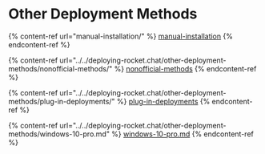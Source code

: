 # Other Deployment Methods

{% content-ref url="manual-installation/" %}
[manual-installation](../../installing-and-updating/other-deployment-methods/manual-installation)
{% endcontent-ref %}

{% content-ref url="../../deploying-rocket.chat/other-deployment-methods/nonofficial-methods/" %}
[nonofficial-methods](nonofficial-methods)
{% endcontent-ref %}

{% content-ref url="../../deploying-rocket.chat/other-deployment-methods/plug-in-deployments/" %}
[plug-in-deployments](plug-in-deployments)
{% endcontent-ref %}

{% content-ref url="../../deploying-rocket.chat/other-deployment-methods/windows-10-pro.md" %}
[windows-10-pro.md](windows-10-pro.md)
{% endcontent-ref %}

